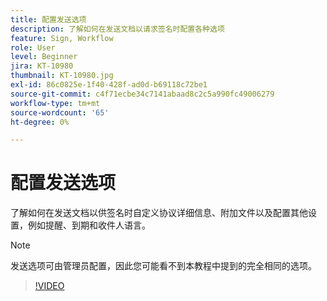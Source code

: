 ```yaml
---
title: 配置发送选项
description: 了解如何在发送文档以请求签名时配置各种选项
feature: Sign, Workflow
role: User
level: Beginner
jira: KT-10980
thumbnail: KT-10980.jpg
exl-id: 86c0825e-1f40-428f-ad0d-b69118c72be1
source-git-commit: c4f71ecbe34c7141abaad8c2c5a990fc49006279
workflow-type: tm+mt
source-wordcount: '65'
ht-degree: 0%

---
```


# 配置发送选项

了解如何在发送文档以供签名时自定义协议详细信息、附加文件以及配置其他设置，例如提醒、到期和收件人语言。

>[!NOTE]
>
>发送选项可由管理员配置，因此您可能看不到本教程中提到的完全相同的选项。

>[!VIDEO](https://video.tv.adobe.com/v/3412762?quality=12&learn=on&hidetitle=true&captions=chi_hans)
